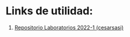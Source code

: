 # Links de utilidad:
1. [Repositorio Laboratorios 2022-1 (cesarsasi)](https://github.com/cesarsasi/hpc_paralelismo_openmp_cuda)